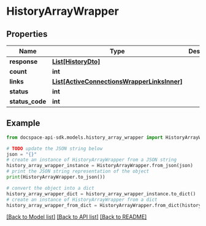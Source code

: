 # HistoryArrayWrapper

## Properties

Name | Type | Description | Notes
------------ | ------------- | ------------- | -------------
**response** | [**List[HistoryDto]**](HistoryDto.md) |  | [optional] 
**count** | **int** |  | [optional] 
**links** | [**List[ActiveConnectionsWrapperLinksInner]**](ActiveConnectionsWrapperLinksInner.md) |  | [optional] 
**status** | **int** |  | [optional] 
**status_code** | **int** |  | [optional] 

## Example

```python
from docspace-api-sdk.models.history_array_wrapper import HistoryArrayWrapper

# TODO update the JSON string below
json = "{}"
# create an instance of HistoryArrayWrapper from a JSON string
history_array_wrapper_instance = HistoryArrayWrapper.from_json(json)
# print the JSON string representation of the object
print(HistoryArrayWrapper.to_json())

# convert the object into a dict
history_array_wrapper_dict = history_array_wrapper_instance.to_dict()
# create an instance of HistoryArrayWrapper from a dict
history_array_wrapper_from_dict = HistoryArrayWrapper.from_dict(history_array_wrapper_dict)
```
[[Back to Model list]](../README.md#documentation-for-models) [[Back to API list]](../README.md#documentation-for-api-endpoints) [[Back to README]](../README.md)


